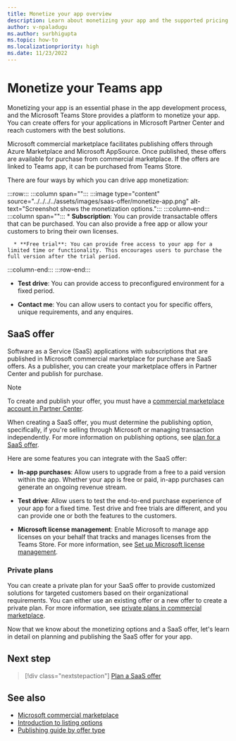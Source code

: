 ```yaml
---
title: Monetize your app overview
description: Learn about monetizing your app and the supported pricing models such as free trials, in-app purchases, and test drives. Learn in detail on monetizing your app through SaaS offers.
author: v-npaladugu
ms.author: surbhigupta
ms.topic: how-to
ms.localizationpriority: high
ms.date: 11/23/2022
---
```


# Monetize your Teams app

Monetizing your app is an essential phase in the app development process, and the Microsoft Teams Store provides a platform to monetize your app. You can create offers for your applications in Microsoft Partner Center and reach customers with the best solutions.

Microsoft commercial marketplace facilitates publishing offers through Azure Marketplace and Microsoft AppSource. Once published, these offers are available for purchase from commercial marketplace. If the offers are linked to Teams app, it can be purchased from Teams Store.

There are four ways by which you can drive app monetization:

:::row:::
   :::column span="":::
      :::image type="content" source="../../../../assets/images/saas-offer/monetize-app.png" alt-text="Screenshot shows the monetization options.":::
   :::column-end:::
   :::column span="":::
      * **Subscription**: You can provide transactable offers that can be purchased. You can also provide a free app or allow your customers to bring their own licenses.

      * **Free trial**: You can provide free access to your app for a limited time or functionality. This encourages users to purchase the full version after the trial period.

   :::column-end:::
:::row-end:::

* **Test drive**: You can provide access to preconfigured environment for a fixed period.

* **Contact me**: You can allow users to contact you for specific offers, unique requirements, and any enquires.

## SaaS offer

Software as a Service (SaaS) applications with subscriptions that are published in Microsoft commercial marketplace for purchase are SaaS offers. As a publisher, you can create your marketplace offers in Partner Center and publish for purchase.

> [!NOTE]
> To create and publish your offer, you must have a [commercial marketplace account in Partner Center](/partner-center/create-account).

When creating a SaaS offer, you must determine the publishing option, specifically, if you're selling through Microsoft or managing transaction independently. For more information on publishing options, see [plan for a SaaS offer](include-saas-offer.md).

Here are some features you can integrate with the SaaS offer:

* **In-app purchases**: Allow users to upgrade from a free to a paid version within the app. Whether your app is free or paid, in-app purchases can generate an ongoing revenue stream. </br>

* **Test drive**: Allow users to test the end-to-end purchase experience of your app for a fixed time. Test drive and free trials are different, and you can provide one or both the features to the customers.</br>

* **Microsoft license management**: Enable Microsoft to manage app licenses on your behalf that tracks and manages licenses from the Teams Store. For more information, see [Set up Microsoft license management](manage-third-party-apps-license.md#set-up-microsoft-license-management).

### Private plans

You can create a private plan for your SaaS offer to provide customized solutions for targeted customers based on their organizational requirements. You can either use an existing offer or a new offer to create a private plan. For more information, see [private plans in commercial marketplace](/partner-center/marketplace/private-plans).

Now that we know about the monetizing options and a SaaS offer, let's learn in detail on planning and publishing the SaaS offer for your app.

## Next step

> [!div class="nextstepaction"]
> [Plan a SaaS offer](include-saas-offer.md)

## See also

* [Microsoft commercial marketplace](/partner-center/marketplace/overview)
* [Introduction to listing options](/partner-center/marketplace/determine-your-listing-type)
* [Publishing guide by offer type](/partner-center/marketplace/publisher-guide-by-offer-type)
